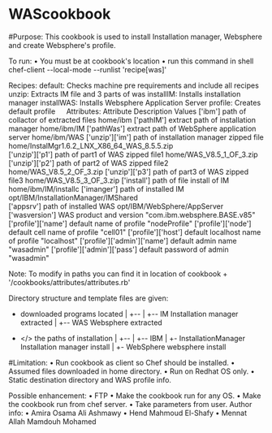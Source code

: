 # WAScookbook
#Purpose: 
		This cookbook is used to install Installation manager, Websphere and create Websphere's profile. 

To run:
•	You must be at cookbook's location
•	run this command in shell 
	chef-client --local-mode --runlist 'recipe[was]'

Recipes: 
	default: 
		Checks machine pre requirements and include all recipes 
	unzip:
		Extracts IM file and 3 parts of was 
	installIM:
		Installs installation manager
	installWAS:
		Installs Websphere Application Server
	profile:
		Creates default profile
 
Attributes:
Attribute	Description	Values
['ibm']   		path of collactor of extracted files		home/ibm
['pathIM']  	extract path of installation manager 	home/ibm/IM
['pathWas']	extract path of WebSphere application server 	home/ibm/WAS
['unzip']['im']	path of installation manager zipped file	home/InstalMgr1.6.2_LNX_X86_64_WAS_8.5.5.zip  
['unzip']['p1'] 	path of part1 of WAS zipped file1	 	home/WAS_V8.5_1_OF_3.zip
['unzip']['p2']	path of part2 of WAS zipped file2	home/WAS_V8.5_2_OF_3.zip
['unzip']['p3']	path of part3 of WAS zipped file3	home/WAS_V8.5_3_OF_3.zip
['install']	path of file install of IM	home/ibm/IM/installc
['imanger']	path of installed IM	opt/IBM/InstallationManager/IMShared          
['appsrv']	path of installed WAS	opt/IBM/WebSphere/AppServer
['wasversion']	WAS product and version	"com.ibm.websphere.BASE.v85"
['profile']['name'] 	default name of profile	"nodeProfile"
['profile']['node']		default cell name of profile	"cell01"
['profile']['host']	default localhost name of profile	"localhost"
['profile']['admin']['name']	default admin name	"wasadmin"
['profile']['admin']['pass']	default password of admin	"wasadmin"

Note:
To modify in paths you can find it in location of cookbook + '/cookbooks/attributes/attributes.rb'

Directory structure and template files are given:

 - <home>  					downloaded programs located
      |
      +-- <ibm>
            |
            +-- IM 				Installation manager extracted 
       	|
            +-- WAS				Websphere extracted
             

 - </>						the paths of installation
 |
 +-- <opt>
       |
       +-- IBM
       |     +- InstallationManager           	Installation manager install 
       |     +- WebSphere                    		websphere install

#Limitation:
•	Run cookbook as client so Chef should be installed.
•	Assumed files downloaded in home directory.
•	Run on Redhat OS only.
•	Static destination directory and WAS profile info.

Possible enhancement:
•	FTP
•	Make the cookbook run for any OS.
•	Make the cookbook run from chef server.
•	Take parameters from user.
Author info:
•	Amira Osama Ali Ashmawy
•	Hend Mahmoud El-Shafy
•	Mennat Allah Mamdouh Mohamed
